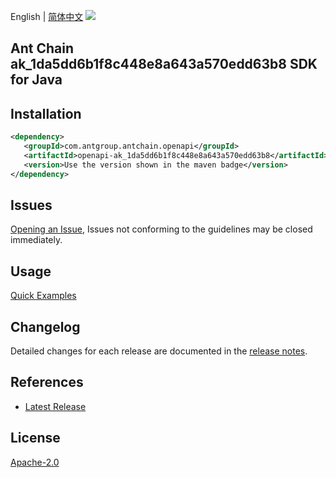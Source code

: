 English | [简体中文](README-CN.md)
![](https://aliyunsdk-pages.alicdn.com/icons/AlibabaCloud.svg)

## Ant Chain ak_1da5dd6b1f8c448e8a643a570edd63b8 SDK for Java

## Installation

```xml
<dependency>
   <groupId>com.antgroup.antchain.openapi</groupId>
   <artifactId>openapi-ak_1da5dd6b1f8c448e8a643a570edd63b8</artifactId>
   <version>Use the version shown in the maven badge</version>
</dependency>
```

## Issues
[Opening an Issue](https://github.com/alipay/antchain-openapi-prod-sdk/issues/new), Issues not conforming to the guidelines may be closed immediately.

## Usage
[Quick Examples](https://github.com/alipay/antchain-openapi-prod-sdk/blob/master/docs/0-Examples-EN.md#quick-examples)

## Changelog
Detailed changes for each release are documented in the [release notes](./ChangeLog.txt).

## References
* [Latest Release](https://github.com/alipay/antchain-openapi-prod-sdk/)

## License
[Apache-2.0](http://www.apache.org/licenses/LICENSE-2.0)
